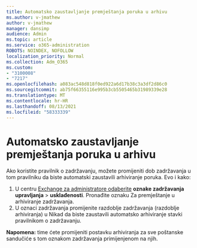 ```yaml
---
title: Automatsko zaustavljanje premještanja poruka u arhivu
ms.author: v-jmathew
author: v-jmathew
manager: dansimp
audience: Admin
ms.topic: article
ms.service: o365-administration
ROBOTS: NOINDEX, NOFOLLOW
localization_priority: Normal
ms.collection: Adm_O365
ms.custom:
- "3100008"
- "7217"
ms.openlocfilehash: a083ac548d818f0ed922a6d17b38c3a3df2d86c0
ms.sourcegitcommit: ab75f66355116e995b3cb5505465b31989339e28
ms.translationtype: MT
ms.contentlocale: hr-HR
ms.lasthandoff: 08/13/2021
ms.locfileid: "58333339"
---
```

# <a name="stop-messages-from-moving-to-the-archive-automatically"></a>Automatsko zaustavljanje premještanja poruka u arhivu

Ako koristite pravilnik o zadržavanju, možete promijeniti dob zadržavanja u tom pravilniku da biste automatski zaustavili arhiviranje poruka. Evo i kako:

1. U centru [Exchange za administratore odaberite](https://go.microsoft.com/fwlink/?linkid=2059104) **oznake zadržavanja upravljanja**  >  **usklađenosti**. Pronađite oznaku Za premještanje u arhiviranje zadržavanja.
2. U oznaci zadržavanja promijenite razdoblje zadržavanja  (razdoblje arhiviranja) u Nikad da biste zaustavili automatsko arhiviranje stavki pravilnikom o zadržavanju.

**Napomena:** time ćete promijeniti postavku arhiviranja za sve poštanske sandučiće s tom oznakom zadržavanja primijenjenom na njih.
